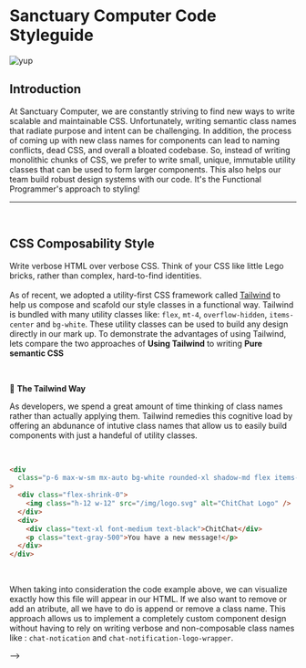 # Sanctuary Computer Code Styleguide

![yup](http://i.giphy.com/xTiTntB8WSMsSDZIDm.gif)

## Introduction

At Sanctuary Computer, we are constantly striving to find new ways to write scalable and maintainable CSS. Unfortunately, writing semantic class names that radiate purpose and intent can be challenging. In addition, the process of coming up with new class names for components can lead to naming conflicts, dead CSS, and overall a bloated codebase. So, instead of writing monolithic chunks of CSS, we prefer to write small, unique, immutable utility classes that can be used to form larger components. This also helps our team build robust design systems with our code. It's the Functional Programmer's approach to styling!

---

<br>

## CSS Composability Style

Write verbose HTML over verbose CSS. Think of your CSS like little Lego bricks, rather than complex, hard-to-find identities. <br> <br>
As of recent, we adopted a utility-first CSS framework called [Tailwind](https://tailwindcss.com/) to help us compose and scafold our style classes in a functional way. Tailwind is bundled with many utility classes like: `flex`, `mt-4`, `overflow-hidden`, `items-center` and `bg-white`. These utility classes can be used to build any design directly in our mark up.
To demonstrate the advantages of using Tailwind, lets compare the two approaches of **Using Tailwind** to writing **Pure semantic CSS**

<br>

:nail_care: **The Tailwind Way**

As developers, we spend a great amount of time thinking of class names rather than actually applying them. Tailwind remedies this cognitive load by offering an abdunance of intutive class names that allow us to easily build components with just a handeful of utility classes.

<br>

```html
<div
  class="p-6 max-w-sm mx-auto bg-white rounded-xl shadow-md flex items-center space-x-4"
>
  <div class="flex-shrink-0">
    <img class="h-12 w-12" src="/img/logo.svg" alt="ChitChat Logo" />
  </div>
  <div>
    <div class="text-xl font-medium text-black">ChitChat</div>
    <p class="text-gray-500">You have a new message!</p>
  </div>
</div>
```

<br>

When taking into consideration the code example above, we can visualize exactly how this file will appear in our HTML. If we also want to remove or add an atribute, all we have to do is append or remove a class name. This approach allows us to implement a completely custom component design without having to rely on writing verbose and non-composable class names like : `chat-notication` and `chat-notification-logo-wrapper`.



<!-- In terms of mainatanbility and onboarding



The uniform class names that Tailwind provides allow for speedy maintainer onboarding. This can be especially useful in large companies where developers may come and go regularly. A custom CSS system will require a varying amount of time to learn and reproduce.
 -->

<!--
<br>

:x: **Pure Semantic CSS:**

```html
<div class="chat-notification">
  <div class="chat-notification-logo-wrapper">
    <img
      class="chat-notification-logo"
      src="/img/logo.svg"
      alt="ChitChat Logo"
    />
  </div>
  <div class="chat-notification-content">
    <h4 class="chat-notification-title">ChitChat</h4>
    <p class="chat-notification-message">You have a new message!</p>
  </div>
</div>

<style>
  .chat-notification {
    display: flex;
    max-width: 24rem;
    margin: 0 auto;
    padding: 1.5rem;
    border-radius: 0.5rem;
    background-color: #fff;
    box-shadow: 0 20px 25px -5px rgba(0, 0, 0, 0.1), 0 10px 10px -5px rgba(0, 0, 0, 0.04);
  }
  .chat-notification-logo-wrapper {
    flex-shrink: 0;
  }
  .chat-notification-logo {
    height: 3rem;
    width: 3rem;
  }
  .chat-notification-content {
    margin-left: 1.5rem;
    padding-top: 0.25rem;
  }
  .chat-notification-title {
    color: #1a202c;
    font-size: 1.25rem;
    line-height: 1.25;
  }
  .chat-notification-message {
    color: #718096;
    font-size: 1rem;
    line-height: 1.5;
  }
</style>
```

In the above example, their is no idication of what `.chat-notifications` will look like
Here I have no idea what `.chat-notifcations` will look like, and making
changes means I have to search the codebase for its definition. One can argue that this looks better when it comes to semantics but in terms of composition and reusability it's simply not.

 It adds no real value to the structure of the page and gives no clue how it should look. This can lead to bugs as its purpose and scope are unclear. -->

<!--








## Semantic CSS vs Functional CSS

<br>
The approach to writing semantic CSS is to write classes that are easy to read and that showcase element hierarchy. The intention of this is to help one understand where a module begins or ends. In shorter words, the Semantic approach trys to sell you on readability!
<br>
<br>

```

const Hero = ({ headline, tagline }: { headline: string, tagline?: string }) => {
  return (
    <div className="hero">
      <h1 className="hero-title">Heading</h1>
      <p className="hero-tagline">Tagline</p>
    </div>
  );
};

```

<br>

### What is the actual problem of using Semantic CSS then ?

<br>

The above example looks fine! So whats the problem then? Let's give another example of a component that you will commonly come across in a codebase.
<br>
<br>

`./article.css`

```










<!-- Semantic CSS -->
<!--
  .article {
    width: 800px;
    border: 1px solid #ddd;
    background-color: rgba(236, 253, 245);
    padding: 20px;
    border-radius: 0.75rem;
    box-shadow: 4px 4px 5px #999;
  }

  .article__title {
    font-size: 32px;
    color: rgba(120, 53, 15);
    margin-bottom: 10px;
  }

  .article__publicationDate {
    color: rgba(180, 83, 9);
    font-weight: bold;
  }

  .article__content {
    color: #555;
    font-size: 1.125rem;
    line-height: 1.75rem;
    font-family: Verdana;
  }

```

`./ArticleCard.jsx`

``` -->

<!-- JSX Component using Semantic CSS -->

<!-- import React from "react";
import "./article-card.css";

export function ArticleCard() {
  return (
    <article class="article">
      <h1 class="article__title">Functional Programing: The CSS Way </h1>
      <div class="article__publicationDate">10th April, 2021</div>
      <div class="article__content">
        <p>At Sanctuary Computer, we are constantly striving to find new ways to write scalable and maintainable CSS. Unfortunately, writing semantic class names that radiate purpose and intent can be challenging across developer teams.</p>
      </div>
    </article>
  );
} -->

<!--
Resources
https://adamwathan.me/css-utility-classes-and-separation-of-concerns/
https://levelup.gitconnected.com/im-finally-giving-functional-css-a-chance-a9ab284dde12 --> -->
<!-- https://medium.com/geekculture/css-approaches-for-2021-semantic-and-non-semantic-styling-for-the-current-state-of-web-development-1581916ca1c0 -->

